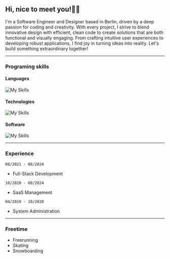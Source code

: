 ## Hi, nice to meet you!👋🏼

I'm a Software Engineer and Designer based in Berlin, driven by a deep passion for coding and creativity. With every project, I strive to blend innovative design with efficient, clean code to create solutions that are both functional and visually engaging. From crafting intuitive user experiences to developing robust applications, I find joy in turning ideas into reality. Let's build something extraordinary together!

---

### Programing skills

#### Languages

![My Skills](https://skillicons.dev/icons?i=js,typescript,python,html,css,cs,cpp&perline=6)

#### Technologies

![My Skills](https://skillicons.dev/icons?i=nodejs,docker,github,angular,react,nginx&perline=6)

#### Software

![My Skills](https://skillicons.dev/icons?i=unity,blender,ai,ps&perline=6)

---

### Experience

`08/2021 - 08/2024`
- Full-Stack Development

`10/2020 - 08/2024`
- SaaS Management

`04/2019 - 10/2020`
- System Administration

---

### Freetime

- Freerunning
- Skating
- Snowboarding
